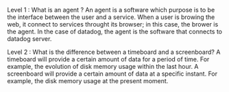 Level 1 :
What is an agent ?
An agent is a software which purpose is to be the interface between the user and a service.
When a user is browing the web, it connect to services throught its browser; in this case, the brower is the agent.
In the case of datadog, the agent is the software that connects to datadog server. 

Level 2 :
What is the difference between a timeboard and a screenboard?
A timeboard will provide a certain amount of data for a period of time. 
For example, the evolution of disk memory usage within the last hour.
A screenboard will provide a certain amount of data at a specific instant.
For example, the disk memory usage at the present moment.

